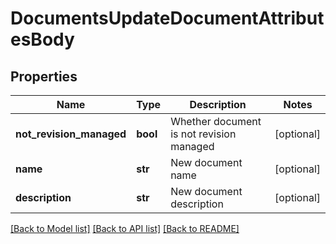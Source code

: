 # DocumentsUpdateDocumentAttributesBody

## Properties
Name | Type | Description | Notes
------------ | ------------- | ------------- | -------------
**not_revision_managed** | **bool** | Whether document is not revision managed | [optional] 
**name** | **str** | New document name | [optional] 
**description** | **str** | New document description | [optional] 

[[Back to Model list]](../README.md#documentation-for-models) [[Back to API list]](../README.md#documentation-for-api-endpoints) [[Back to README]](../README.md)


